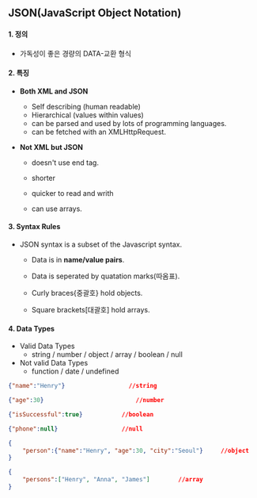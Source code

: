 ## JSON(JavaScript Object Notation)

#### 1. 정의

- 가독성이 좋은 경량의 DATA-교환 형식

  

#### 2. 특징 

- **Both XML and JSON**

  - Self describing (human readable)
  - Hierarchical (values within values)
  - can be parsed and used by lots of programming languages.
  - can be fetched with an XMLHttpRequest.

- **Not XML but JSON**

  - doesn't use end tag.

  - shorter

  - quicker to read and writh

  - can use arrays.

    

#### 3. Syntax Rules

- JSON syntax is a subset of the Javascript syntax.

  - Data is in **name/value pairs**.

  - Data is seperated by quatation marks(따옴표).

  - Curly braces{중괄호} hold objects.

  - Square brackets[대괄호] hold arrays.

    

#### 4. Data Types

- Valid Data Types
  - string / number / object / array / boolean / null
- Not valid Data Types
  - function / date / undefined

```json
{"name":"Henry"}		          //string

{"age":30}				            //number

{"isSuccessful":true}       	//boolean

{"phone":null}		          	//null

{
    "person":{"name":"Henry", "age":30, "city":"Seoul"}		//object
}

{
    "persons":["Henry", "Anna", "James"]		//array
}
```
